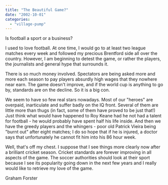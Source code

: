 ```yaml
---
title: "The Beautiful Game?"
date: "2002-10-01"
categories: 
  - "village-pump"
---
```


Is football a sport or a business?

I used to love football. At one time, I would go to at least two league matches every week and followed my precious Brentford side all over the country. However, I am beginning to detest the game, or rather the players, the journalists and general hype that surrounds it.

There is so much money involved. Spectators are being asked more and more each season to pay players absurdly high wages that they nowhere near earn. The game doesn't improve, and if the world cup is anything to go by, standards are on the decline. So it is a big con.

We seem to have so few real stars nowadays. Most of our "heroes" are overpaid, inarticulate and suffer badly on the IQ front. Several of them are little more than thugs (in fact, some of them have proved to be just that!) Just think what would have happened to Roy Keane had he not had a talent for football - he would probably have spent half his life inside. And then we have the greedy players and the whingers - poor old Patrick Vieira being "burnt out" after eight matches; I do so hope that if he is injured, a doctor says that unfortunately he cannot fit him into his 86 hour week.

Well, that's off my chest. I suppose that I see things more clearly now after a brilliant cricket season. Cricket standards are forever improving in all aspects of the game. The soccer authorities should look at their sport because I see its popularity going down in the next few years and I really would like to retrieve my love of the game.

Graham Forster
